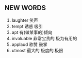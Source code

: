 ## NEW WORDS

1. laughter 笑声
2. tempt 诱惑 吸引
3. apt 有(做某事的)倾向
4. invaluable 非常宝贵的 极为有用的
5. applaud 称赞 鼓掌
6. utmost 最大的 极度的 极限
